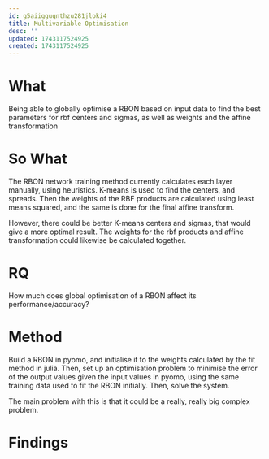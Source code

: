 ```yaml
---
id: g5aiigguqnthzu281jloki4
title: Multivariable Optimisation
desc: ''
updated: 1743117524925
created: 1743117524925
---
```

# What

Being able to globally optimise a RBON based on input data to find the best parameters for rbf centers and sigmas, as well as weights and the affine transformation

# So What

The RBON network training method currently calculates each layer manually, using heuristics. K-means is used to find the centers, and spreads. Then the weights of the RBF products are calculated using least means squared, and the same is done for the final affine transform. 

However, there could be better K-means centers and sigmas, that would give a more optimal result. The weights for the rbf products and affine transformation could likewise be calculated together. 



# RQ

How much does global optimisation of a RBON affect its performance/accuracy?

# Method

Build a RBON in pyomo, and initialise it to the weights calculated by the fit method in julia. Then, set up an optimisation problem to minimise the error of the output values given the input values in pyomo, using the same training data used to fit the RBON initially. Then, solve the system.

The main problem with this is that it could be a really, really big complex problem.

# Findings